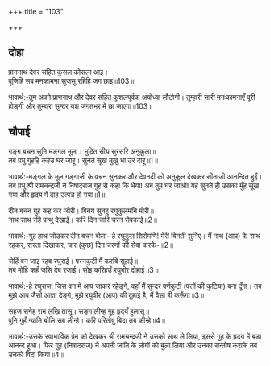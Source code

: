+++
title = "103"

+++
## दोहा
प्राननाथ देवर सहित कुसल कोसला आइ।  
पूजिहि सब मनकामना सुजसु रहिहि जग छाइ॥103॥  

भावार्थ:-तुम अपने प्राणनाथ और देवर सहित कुशलपूर्वक अयोध्या लौटोगी। तुम्हारी सारी मनःकामनाएँ पूरी होङ्गी और तुम्हारा सुन्दर यश जगतभर में छा जाएगा॥103॥  




## चौपाई
गङ्ग बचन सुनि मङ्गल मूला। मुदित सीय सुरसरि अनुकूला॥  
तब प्रभु गुहहि कहेउ घर जाहू। सुनत सूख मुखु भा उर दाहू॥1॥  

भावार्थ:-मङ्गल के मूल गङ्गाजी के वचन सुनकर और देवनदी को अनुकूल देखकर सीताजी आनन्दित हुईं। तब प्रभु श्री रामचन्द्रजी ने निषादराज गुह से कहा कि भैया! अब तुम घर जाओ! यह सुनते ही उसका मुँह सूख गया और हृदय में दाह उत्पन्न हो गया॥1॥  

दीन बचन गुह कह कर जोरी। बिनय सुनहु रघुकुलमनि मोरी॥  
नाथ साथ रहि पन्थु देखाई। करि दिन चारि चरन सेवकाई॥2॥  

भावार्थ:-गुह हाथ जोडकर दीन वचन बोला- हे रघुकुल शिरोमणि! मेरी विनती सुनिए। मैं नाथ (आप) के साथ रहकर, रास्ता दिखाकर, चार (कुछ) दिन चरणों की सेवा करके-॥2॥  

जेहिं बन जाइ रहब रघुराई। परनकुटी मैं करबि सुहाई॥  
तब मोहि कहँ जसि देब रजाई। सोइ करिहउँ रघुबीर दोहाई॥3॥  

भावार्थ:-हे रघुराज! जिस वन में आप जाकर रहेङ्गे, वहाँ मैं सुन्दर पर्णकुटी (पत्तों की कुटिया) बना दूँगा। तब मुझे आप जैसी आज्ञा देङ्गे, मुझे रघुवीर (आप) की दुहाई है, मैं वैसा ही करूँगा॥3॥  

सहज सनेह राम लखि तासू। सङ्ग लीन्ह गुह हृदयँ हुलासू॥  
पुनि गुहँ ग्याति बोलि सब लीन्हे। करि परितोषु बिदा तब कीन्हे॥4॥  

भावार्थ:-उसके स्वाभाविक प्रेम को देखकर श्री रामचन्द्रजी ने उसको साथ ले लिया, इससे गुह के हृदय में बडा आनन्द हुआ। फिर गुह (निषादराज) ने अपनी जाति के लोगों को बुला लिया और उनका सन्तोष कराके तब उनको विदा किया॥4॥  

